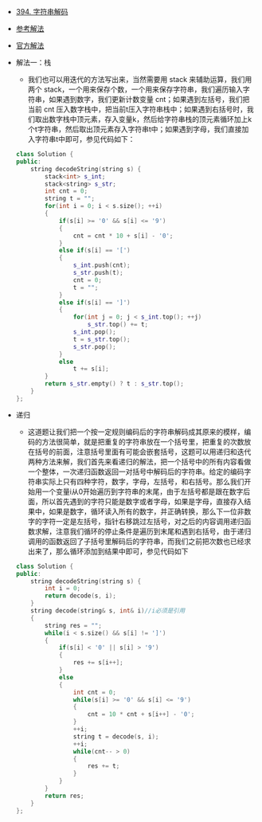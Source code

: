 - [394. 字符串解码](https://leetcode-cn.com/problems/decode-string/)
- [参考解法](https://www.cnblogs.com/grandyang/p/5849037.html)
- [官方解法](https://leetcode-cn.com/problems/decode-string/solution/decode-string-fu-zhu-zhan-fa-di-gui-fa-by-jyd/)
- 解法一：栈
    + 我们也可以用迭代的方法写出来，当然需要用 stack 来辅助运算，我们用两个 stack，一个用来保存个数，一个用来保存字符串，我们遍历输入字符串，如果遇到数字，我们更新计数变量 cnt；如果遇到左括号，我们把当前 cnt 压入数字栈中，把当前t压入字符串栈中；如果遇到右括号时，我们取出数字栈中顶元素，存入变量k，然后给字符串栈的顶元素循环加上k个t字符串，然后取出顶元素存入字符串t中；如果遇到字母，我们直接加入字符串t中即可，参见代码如下：
    ```C++
    class Solution {
    public:
        string decodeString(string s) {
            stack<int> s_int;
            stack<string> s_str;
            int cnt = 0;
            string t = "";
            for(int i = 0; i < s.size(); ++i)
            {
                if(s[i] >= '0' && s[i] <= '9')
                {
                    cnt = cnt * 10 + s[i] - '0';
                }
                else if(s[i] == '[')
                {
                    s_int.push(cnt);
                    s_str.push(t);
                    cnt = 0;
                    t = "";
                }
                else if(s[i] == ']')
                {
                    for(int j = 0; j < s_int.top(); ++j)
                        s_str.top() += t;
                    s_int.pop();
                    t = s_str.top();
                    s_str.pop();
                }
                else
                    t += s[i];
            }
            return s_str.empty() ? t : s_str.top();
        }
    };
    ```

- 递归
    + 这道题让我们把一个按一定规则编码后的字符串解码成其原来的模样，编码的方法很简单，就是把重复的字符串放在一个括号里，把重复的次数放在括号的前面，注意括号里面有可能会嵌套括号，这题可以用递归和迭代两种方法来解，我们首先来看递归的解法，把一个括号中的所有内容看做一个整体，一次递归函数返回一对括号中解码后的字符串。给定的编码字符串实际上只有四种字符，数字，字母，左括号，和右括号。那么我们开始用一个变量i从0开始遍历到字符串的末尾，由于左括号都是跟在数字后面，所以首先遇到的字符只能是数字或者字母，如果是字母，直接存入结果中，如果是数字，循环读入所有的数字，并正确转换，那么下一位非数字的字符一定是左括号，指针右移跳过左括号，对之后的内容调用递归函数求解，注意我们循环的停止条件是遍历到末尾和遇到右括号，由于递归调用的函数返回了子括号里解码后的字符串，而我们之前把次数也已经求出来了，那么循环添加到结果中即可，参见代码如下
    ```C++
    class Solution {
    public:
        string decodeString(string s) {
            int i = 0;
            return decode(s, i);
        }
        string decode(string& s, int& i)//i必须是引用
        {
            string res = "";
            while(i < s.size() && s[i] != ']')
            {
                if(s[i] < '0' || s[i] > '9')
                {
                    res += s[i++];
                }
                else
                {
                    int cnt = 0;
                    while(s[i] >= '0' && s[i] <= '9')
                    {
                        cnt = 10 * cnt + s[i++] - '0';
                    }
                    ++i;
                    string t = decode(s, i);
                    ++i;
                    while(cnt-- > 0)
                    {
                        res += t;
                    }
                }
            }
            return res;
        }
    };
    ```
